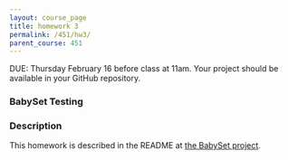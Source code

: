```yaml
---
layout: course_page
title: homework 3
permalink: /451/hw3/
parent_course: 451
---
```


DUE: Thursday February 16 before class at 11am. Your project should be available in your GitHub repository. 

### BabySet Testing

### Description
This homework is described in the README at [the BabySet project](https://github.com/rmedinahu/babyset).




